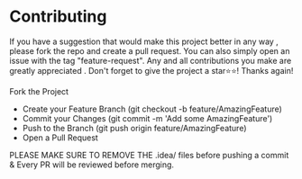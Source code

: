 # Contributing

If you have a suggestion that would make this project better in any way , please fork the repo and create a pull request.
You can also simply open an issue with the tag "feature-request". Any and all contributions you make are greatly appreciated . 
Don't forget to give the project a star⭐⭐! Thanks again!

Fork the Project
- Create your Feature Branch (git checkout -b feature/AmazingFeature)
- Commit your Changes (git commit -m 'Add some AmazingFeature')
- Push to the Branch (git push origin feature/AmazingFeature)
- Open a Pull Request

PLEASE MAKE SURE TO REMOVE THE .idea/ files before pushing a commit & Every PR will be reviewed before merging.
